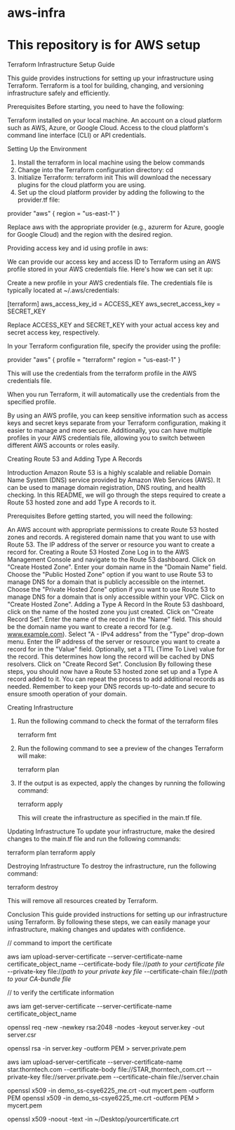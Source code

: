 # aws-infra
This repository is for AWS setup
=====================================
Terraform Infrastructure Setup Guide

This guide provides instructions for setting up your infrastructure using Terraform. Terraform is a tool for building, changing, and versioning infrastructure safely and efficiently.

Prerequisites
Before starting, you need to have the following:

Terraform installed on your local machine.
An account on a cloud platform such as AWS, Azure, or Google Cloud.
Access to the cloud platform's command line interface (CLI) or API credentials.

Setting Up the Environment

1. Install the terraform in local machine using the below commands
2. Change into the Terraform configuration directory:
cd <repo>
3. Initialize Terraform:
terraform init
This will download the necessary plugins for the cloud platform you are using.
4. Set up the cloud platform provider by adding the following to the provider.tf file:
   
provider "aws" {
  region = "us-east-1"
}

Replace aws with the appropriate provider (e.g., azurerm for Azure, google for Google Cloud) and the region with the desired region.


Providing access key and id using profile in aws:

We can provide our access key and access ID to Terraform using an AWS profile stored in your AWS credentials file. Here's how we can set it up:

Create a new profile in your AWS credentials file. The credentials file is typically located at ~/.aws/credentials:

[terraform]
aws_access_key_id = ACCESS_KEY
aws_secret_access_key = SECRET_KEY

Replace ACCESS_KEY and SECRET_KEY with your actual access key and secret access key, respectively.

In your Terraform configuration file, specify the provider using the profile:

provider "aws" {
  profile = "terraform"
  region  = "us-east-1"
}

This will use the credentials from the terraform profile in the AWS credentials file.

When you run Terraform, it will automatically use the credentials from the specified profile.

By using an AWS profile, you can keep sensitive information such as access keys and secret keys separate from your Terraform configuration, making it easier to manage and more secure. Additionally, you can have multiple profiles in your AWS credentials file, allowing you to switch between different AWS accounts or roles easily.

Creating Route 53 and Adding Type A Records

Introduction
Amazon Route 53 is a highly scalable and reliable Domain Name System (DNS) service provided by Amazon Web Services (AWS). It can be used to manage domain registration, DNS routing, and health checking. In this README, we will go through the steps required to create a Route 53 hosted zone and add Type A records to it.

Prerequisites
Before getting started, you will need the following:

An AWS account with appropriate permissions to create Route 53 hosted zones and records.
A registered domain name that you want to use with Route 53.
The IP address of the server or resource you want to create a record for.
Creating a Route 53 Hosted Zone
Log in to the AWS Management Console and navigate to the Route 53 dashboard.
Click on "Create Hosted Zone".
Enter your domain name in the "Domain Name" field.
Choose the "Public Hosted Zone" option if you want to use Route 53 to manage DNS for a domain that is publicly accessible on the internet. Choose the "Private Hosted Zone" option if you want to use Route 53 to manage DNS for a domain that is only accessible within your VPC.
Click on "Create Hosted Zone".
Adding a Type A Record
In the Route 53 dashboard, click on the name of the hosted zone you just created.
Click on "Create Record Set".
Enter the name of the record in the "Name" field. This should be the domain name you want to create a record for (e.g. www.example.com).
Select "A - IPv4 address" from the "Type" drop-down menu.
Enter the IP address of the server or resource you want to create a record for in the "Value" field.
Optionally, set a TTL (Time To Live) value for the record. This determines how long the record will be cached by DNS resolvers.
Click on "Create Record Set".
Conclusion
By following these steps, you should now have a Route 53 hosted zone set up and a Type A record added to it. You can repeat the process to add additional records as needed. Remember to keep your DNS records up-to-date and secure to ensure smooth operation of your domain.



Creating Infrastructure
1. Run the following command to check the format of the terraform files
   
   terraform fmt
   
2. Run the following command to see a preview of the changes Terraform will make:
   
    terraform plan

3. If the output is as expected, apply the changes by running the following command:
   
   terraform apply

   This will create the infrastructure as specified in the main.tf file.

Updating Infrastructure
To update your infrastructure, make the desired changes to the main.tf file and run the following commands:

terraform plan
terraform apply

Destroying Infrastructure
To destroy the infrastructure, run the following command:

terraform destroy

This will remove all resources created by Terraform.


Conclusion
This guide provided instructions for setting up our infrastructure using Terraform. By following these steps, we can easily manage your infrastructure, making changes and updates with confidence.

// command to import the certificate

aws iam upload-server-certificate --server-certificate-name certificate_object_name --certificate-body file://*path to your certificate file* --private-key file://*path to your private key file* --certificate-chain file://*path to your CA-bundle file*


// to verify the certificate information

aws iam get-server-certificate --server-certificate-name certificate_object_name

openssl req -new -newkey rsa:2048 -nodes -keyout server.key -out server.csr

openssl rsa -in server.key -outform PEM > server.private.pem


aws iam upload-server-certificate --server-certificate-name star.thorntech.com --certificate-body file://STAR_thorntech_com.crt --private-key file://server.private.pem --certificate-chain file://server.chain


openssl x509 -in demo_ss-csye6225_me.crt -out mycert.pem -outform PEM
openssl x509 -in demo_ss-csye6225_me.crt -outform PEM > mycert.pem

openssl x509 -noout -text -in ~/Desktop/yourcertificate.crt  
